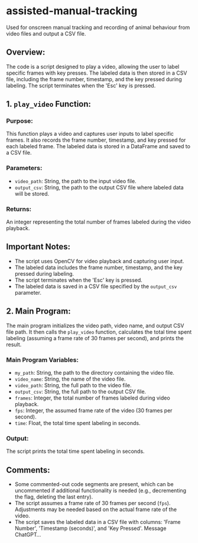 # assisted-manual-tracking
Used for onscreen manual tracking and recording of animal behaviour from video files and output a CSV file.

Overview:
---------

The code is a script designed to play a video, allowing the user to label specific frames with key presses. The labeled data is then stored in a CSV file, including the frame number, timestamp, and the key pressed during labeling. The script terminates when the 'Esc' key is pressed.

1\. `play_video` Function:
--------------------------

### Purpose:

This function plays a video and captures user inputs to label specific frames. It also records the frame number, timestamp, and key pressed for each labeled frame. The labeled data is stored in a DataFrame and saved to a CSV file.

### Parameters:

*   `video_path`: String, the path to the input video file.
*   `output_csv`: String, the path to the output CSV file where labeled data will be stored.

### Returns:

An integer representing the total number of frames labeled during the video playback.

Important Notes:
----------------

*   The script uses OpenCV for video playback and capturing user input.
*   The labeled data includes the frame number, timestamp, and the key pressed during labeling.
*   The script terminates when the 'Esc' key is pressed.
*   The labeled data is saved in a CSV file specified by the `output_csv` parameter.

2\. Main Program:
-----------------

The main program initializes the video path, video name, and output CSV file path. It then calls the `play_video` function, calculates the total time spent labeling (assuming a frame rate of 30 frames per second), and prints the result.

### Main Program Variables:

*   `my_path`: String, the path to the directory containing the video file.
*   `video_name`: String, the name of the video file.
*   `video_path`: String, the full path to the video file.
*   `output_csv`: String, the full path to the output CSV file.
*   `frames`: Integer, the total number of frames labeled during video playback.
*   `fps`: Integer, the assumed frame rate of the video (30 frames per second).
*   `time`: Float, the total time spent labeling in seconds.

### Output:

The script prints the total time spent labeling in seconds.

Comments:
---------

*   Some commented-out code segments are present, which can be uncommented if additional functionality is needed (e.g., decrementing the flag, deleting the last entry).
*   The script assumes a frame rate of 30 frames per second (`fps`). Adjustments may be needed based on the actual frame rate of the video.
*   The script saves the labeled data in a CSV file with columns: 'Frame Number', 'Timestamp (seconds)', and 'Key Pressed'.
Message ChatGPT…

